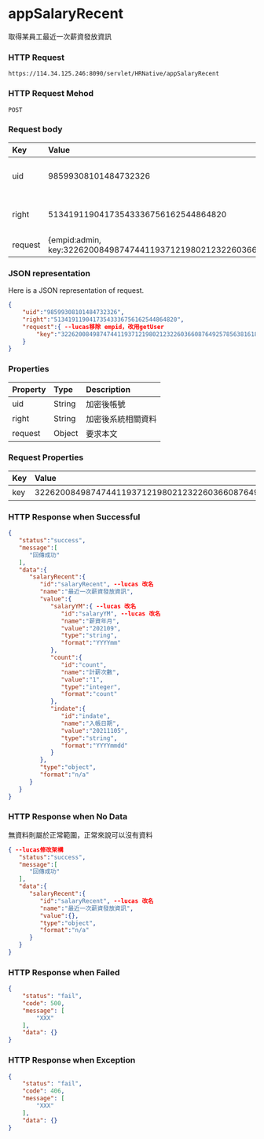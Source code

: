 # appSalaryRecent
取得某員工最近一次薪資發放資訊

### HTTP Request
```
https://114.34.125.246:8090/servlet/HRNative/appSalaryRecent
```

### HTTP Request Mehod
```
POST
```

### Request body
| Key | Value | Type | Description |
|:----------|:-------------|:-----|:------------|
| uid | 98599308101484732326 | String | 需透過appLogin取得
| right | 51341911904173543336756162544864820 | String | 需透過appLogin取得 |
| request | {empid:admin, key:32262008498747441193712198021232260366087649257856381618231} | Object | 查詢條件

### JSON representation
Here is a JSON representation of request.
```json
{
    "uid":"98599308101484732326",
    "right":"51341911904173543336756162544864820",
    "request":{ --lucas移除 empid，改用getUser
        "key":"32262008498747441193712198021232260366087649257856381618231"
    }
}
```

### Properties
| Property | Type | Description |
|:---------|:-----|:------------|
| uid   | String | 加密後帳號 |
| right | String | 加密後系統相關資料 |
| request | Object | 要求本文 |

### Request Properties
| Key | Value | Type | Description | Required | Format |
|:----------|:-------------|:-----|:------------|:------------|:------------|
| key | 32262008498747441193712198021232260366087649257856381618231 | String | 通行金鑰 | Y | n/a |


### HTTP Response when Successful
```json
{
   "status":"success",
   "message":[
      "回傳成功"
   ],
   "data":{
      "salaryRecent":{
         "id":"salaryRecent", --lucas 改名
         "name":"最近一次薪資發放資訊",
         "value":{
            "salaryYM":{ --lucas 改名
               "id":"salaryYM", --lucas 改名
               "name":"薪資年月",
               "value":"202109",
               "type":"string",
               "format":"YYYYmm"
            },
            "count":{
               "id":"count",
               "name":"計薪次數",
               "value":"1",
               "type":"integer",
               "format":"count"
            },
            "indate":{
               "id":"indate",
               "name":"入帳日期",
               "value":"20211105",
               "type":"string",
               "format":"YYYYmmdd"
            }
         },
         "type":"object",
         "format":"n/a"
      }
   }
}
```

### HTTP Response when No Data
無資料則屬於正常範圍，正常來說可以沒有資料
```json
{ --lucas修改架構
   "status":"success",
   "message":[
      "回傳成功"
   ],
   "data":{
      "salaryRecent":{
         "id":"salaryRecent", --lucas 改名
         "name":"最近一次薪資發放資訊",
         "value":{},
         "type":"object",
         "format":"n/a"
      }
   }
}
```

### HTTP Response when Failed
```json
{
    "status": "fail",
    "code": 500,
    "message": [
        "XXX"
    ],
    "data": {}
}
```

### HTTP Response when Exception
```json
{
    "status": "fail",
    "code": 406,
    "message": [
        "XXX"
    ],
    "data": {}
}
```
